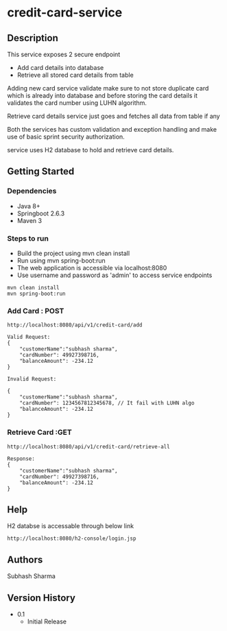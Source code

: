 credit-card-service
==
## Description

This service exposes 2 secure endpoint

* Add card details into database
* Retrieve all stored card details from table

Adding new card service validate make sure to not store duplicate card which is already into database and before storing the card details it validates the card number using LUHN algorithm.

Retrieve card details service just goes and fetches all data from table if any 

Both the services has custom validation and exception handling and make use of basic sprint security authorization. 

service uses H2 database to hold and retrieve card details.

## Getting Started

### Dependencies

* Java 8+
* Springboot 2.6.3
* Maven 3

### Steps to run

* Build the project using mvn clean install
* Run using mvn spring-boot:run
* The web application is accessible via localhost:8080
* Use username and password as 'admin' to access service endpoints

```
mvn clean install
mvn spring-boot:run
```

### Add Card : POST
```
http://localhost:8080/api/v1/credit-card/add

Valid Request:
{
    "customerName":"subhash sharma",
    "cardNumber": 49927398716,
    "balanceAmount": -234.12
}

Invalid Request:

{
    "customerName":"subhash sharma",
    "cardNumber": 1234567812345678, // It fail with LUHN algo
    "balanceAmount": -234.12
}
```


### Retrieve Card :GET 
```
http://localhost:8080/api/v1/credit-card/retrieve-all

Response:
{
    "customerName":"subhash sharma",
    "cardNumber": 49927398716,
    "balanceAmount": -234.12
}
```

## Help

H2 databse is accessable through below link
```
http://localhost:8080/h2-console/login.jsp
```

## Authors

Subhash Sharma


## Version History

* 0.1
    * Initial Release
